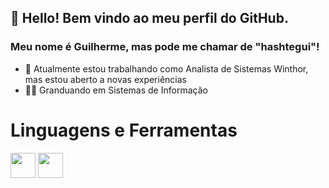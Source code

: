## 👋 Hello! Bem vindo ao meu perfil do GitHub.
### Meu nome é Guilherme, mas pode me chamar de "hashtegui"!


- 🔭 Atualmente estou trabalhando como Analista de Sistemas Winthor, mas estou aberto a novas experiências
- :man_student: Granduando em Sistemas de Informação

# Linguagens e Ferramentas
<img src="https://cdn.jsdelivr.net/gh/devicons/devicon/icons/git/git-original.svg" witdh=40 height=40/> <img src="https://cdn.jsdelivr.net/gh/devicons/devicon/icons/linux/linux-original.svg" witdh=40 height=40/>

